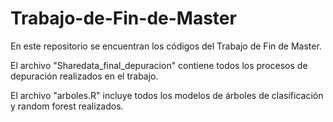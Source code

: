 # Trabajo-de-Fin-de-Master

En este repositorio se encuentran los códigos del Trabajo de Fin de Master. 

El archivo "Sharedata_final_depuracion" contiene todos los procesos de depuración realizados en el trabajo.

El archivo "arboles.R" incluye todos los modelos de árboles de clasificación y random forest realizados.
